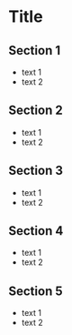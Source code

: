 # Title

## Section 1

- text 1
- text 2

## Section 2

- text 1
- text 2

## Section 3

- text 1
- text 2

## Section 4

- text 1
- text 2

## Section 5

- text 1
- text 2